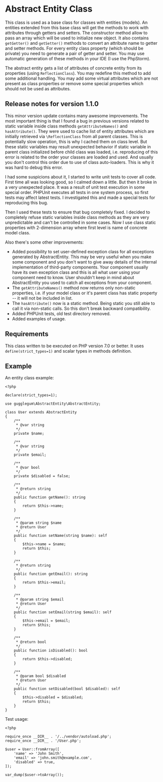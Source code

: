 # Abstract Entity Class

This class is used as a base class for classes with entities (models). An entities extended from
this base class will get the methods to work with attributes through getters and setters. The
constructor method allow to pass an array which will be used to initialize new object. It also
contains `getGetter()` and `getSetter()` methods to convert an attribute name to getter and setter
methods. For every entity class property (which should be private) you need to generate a pair of
getter and setter. You may use automatic generation of these methods in your IDE (I use the PhpStorm).

The abstract entity gets a list of attributes of concrete entity from its properties (using
`ReflectionClass`). You may redefine this method to add some additional handling. You may add some virtual
attributes which are not present as class properties or remove some special properties which should not be
used as attributes.

## Release notes for version 1.1.0

This minor version update contains many awesome improvements. The most important thing is that I found a bug in previous versions related to static variable inside class methods `getAttributeNames()` and `hasAttribute()`. They were used to cache list of entity attributes which are initially retrieved via `\ReflectionClass` from all parent classes. This is potentially slow operation, this is why I cached them on class level. But these static variables may result unexpected behavior if static variable in parent class initialized before child class was loaded, i.e. reproducing of this error is related to the order your classes are loaded and used. And usually you don't control this order due to use of class auto-loaders. This is why it was hard to debug this error.

I had some suspicions about it, I started to write unit tests to cover all code. First time all was looking good, so I calmed down a little. But then it broke in a very unexpected place. It was a result of unit test execution in some special order. PHPUnit executes all tests in one system process, so first tests may affect latest tests. I investigated this and made a special tests for reproducing this bug.

Then I used these tests to ensure that bug completely fixed. I decided to completely refuse static variables inside class methods as they are very unpredictable and can't be controlled in some cases. Now I use class static properties with 2-dimension array where first level is name of concrete model class.

Also there's some other improvements:

 * Added possibility to set user-defined exception class for all exceptions generated by AbstractEntity. This may be very useful when you make some component and you don't want to give away details of the internal implementation of third-party components. Your component usually have its own exception class and this is all what user using your component need to know. User shouldn't keep in mind about AbstractEntity you used to catch all exceptions from your component.
 * The `getAttributeNames()` method now returns only non-static properties, i.e. if your model class or it's parent class has static property -- it will not be included in list.
 * The `hasAttribute()` now is a static method. Being static you still able to call it via non-static calls. So this don't break backward compatibility.
  * Added PHPUnit tests, old test directory removed.
  * Added examples of usage.

## Requirements

This class written to be executed on PHP version 7.0 or better. It uses `define(strict_types=1)`
and scalar types in methods definition.

## Example

An entity class example:

```
<?php

declare(strict_types=1);

use gugglegum\AbstractEntity\AbstractEntity;

class User extends AbstractEntity
{
    /**
     * @var string
     */
    private $name;

    /**
     * @var string
     */
    private $email;

    /**
     * @var bool
     */
    private $disabled = false;

    /**
     * @return string
     */
    public function getName(): string
    {
        return $this->name;
    }

    /**
     * @param string $name
     * @return User
     */
    public function setName(string $name): self
    {
        $this->name = $name;
        return $this;
    }

    /**
     * @return string
     */
    public function getEmail(): string
    {
        return $this->email;
    }

    /**
     * @param string $email
     * @return User
     */
    public function setEmail(string $email): self
    {
        $this->email = $email;
        return $this;
    }

    /**
     * @return bool
     */
    public function isDisabled(): bool
    {
        return $this->disabled;
    }

    /**
     * @param bool $disabled
     * @return User
     */
    public function setDisabled(bool $disabled): self
    {
        $this->disabled = $disabled;
        return $this;
    }
}
```

Test usage:

```
<?php

require_once __DIR__ . '/../vendor/autoload.php';
require_once __DIR__ . '/User.php';

$user = User::fromArray([
    'name' => 'John Smith',
    'email' => 'john.smith@example.com',
    'disabled' => true,
]);

var_dump($user->toArray());

```
